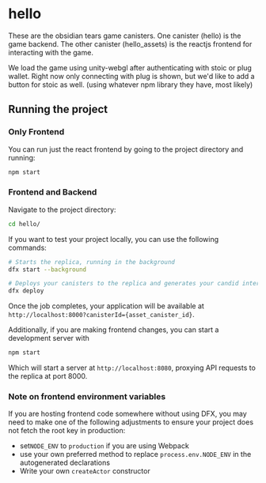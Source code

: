 # hello

These are the obsidian tears game canisters. One canister (hello) is the game backend. The other canister (hello_assets) is the reactjs frontend for interacting with the game. 

We load the game using unity-webgl after authenticating with stoic or plug wallet. Right now only connecting with plug is shown, but we'd like to add a button for stoic as well. (using whatever npm library they have, most likely)

## Running the project

### Only Frontend

You can run just the react frontend by going to the project directory and running:

```bash
npm start
```

### Frontend and Backend

Navigate to the project directory:

```bash
cd hello/
```

If you want to test your project locally, you can use the following commands:

```bash
# Starts the replica, running in the background
dfx start --background

# Deploys your canisters to the replica and generates your candid interface
dfx deploy
```

Once the job completes, your application will be available at `http://localhost:8000?canisterId={asset_canister_id}`.

Additionally, if you are making frontend changes, you can start a development server with

```bash
npm start
```

Which will start a server at `http://localhost:8080`, proxying API requests to the replica at port 8000.

### Note on frontend environment variables

If you are hosting frontend code somewhere without using DFX, you may need to make one of the following adjustments to ensure your project does not fetch the root key in production:

- set`NODE_ENV` to `production` if you are using Webpack
- use your own preferred method to replace `process.env.NODE_ENV` in the autogenerated declarations
- Write your own `createActor` constructor
